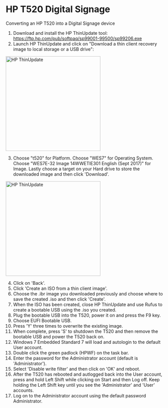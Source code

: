 # HP T520 Digital Signage
Converting an HP T520 into a Digital Signage device

1. Download and install the HP ThinUpdate tool: https://ftp.hp.com/pub/softpaq/sp99001-99500/sp99206.exe
2. Launch HP ThinUpdate and click on "Download a thin client recovery image to local storage or a USB drive":

<img alt="HP ThinUpdate" src="https://user-images.githubusercontent.com/94996203/181450685-8166da6a-83c2-454f-8f61-1aba2179f3d3.png" width="300">

3. Choose "t520" for Platform. Choose "WES7" for Operating System. Choose "WES7E-32 Image 14WWETIE301 English (Sept 2017)" for Image. Lastly choose a target on your Hard drive to store the downloaded image and then click 'Download'.

<img alt="HP ThinUpdate" src="https://user-images.githubusercontent.com/94996203/181452361-48f5c60c-e388-46c7-8c0c-8d8ea3c58c9e.png" width="300">

4. Click on 'Back'.
5. Click 'Create an ISO from a thin client image'.
6. Choose the .ibr image you downloaded previously and choose where to save the created .iso and then click 'Create'.
7. When the ISO has been created, close HP ThinUpdate and use Rufus to create a bootable USB using the .iso you created.
8. Plug the bootable USB into the T520, power it on and press the F9 key.
9. Choose EUFI Bootable USB.
10. Press 'Y' three times to overwrite the existing image.
11. When complete, press 'S' to shutdown the T520 and then remove the bootable USB and power the T520 back on.
12. Windows 7 Embedded Standard 7 will load and autologin to the default User account.
13. Double click the green padlock (HPWF) on the task bar.
14. Enter the password for the Administrator account (default is 'Administrator').
15. Select 'Disable write filter' and then click on 'OK' and reboot.
16. After the T520 has rebooted and autlogged back into the User account, press and hold Left Shift while clicking on Start and then Log off. Keep holding the Left Shift key until you see the 'Administrator' and 'User' accounts.
17. Log on to the Administrator account using the default password Administrator.
